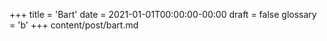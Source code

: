 +++
title = 'Bart'
date = 2021-01-01T00:00:00-00:00
draft = false
glossary = 'b'
+++
content/post/bart.md
